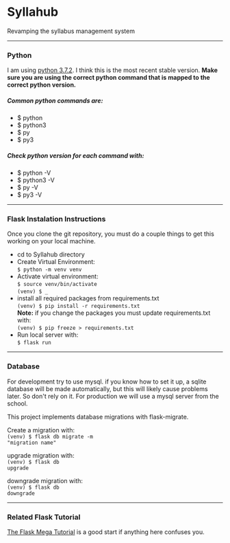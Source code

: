 <h1>Syllahub</h1>
<p>Revamping the syllabus management system</p>

<hr>
<h3>Python</h3>
<p>I am using <a href="https://www.python.org/downloads/">python 3.7.2</a>. I think this is the most recent stable version. <strong>Make sure you are using the correct python command that is mapped to the correct python version.</strong></p>
<h5>Common python commands are:</h5>
<ul>
    <li>$ python</li>
    <li>$ python3</li>
    <li>$ py</li>
    <li>$ py3</li>
</ul>
<h5>Check python version for each command with: </h5>
<ul>
    <li>$ python -V</li>
    <li>$ python3 -V</li>
    <li>$ py -V</li>
    <li>$ py3 -V</li>
</ul>

<hr>
<h3>Flask Instalation Instructions</h3>
Once you clone the git repository, you must do a couple things to get this working on your local machine. 
<ul>
    <li>
        cd to Syllahub directory
    </li>
    <li>
        Create Virtual Environment: <br>
        <code>$ python -m venv venv</code><br>
    </li> 
    <li>
        Activate virtual environment: <br>
        <code>$ source venv/bin/activate</code><br>
        <code>(venv) $ _</code>
    </li>
    <li>
        install all required packages from requirements.txt<br>
        <code>(venv) $ pip install -r requirements.txt</code><br>
        <strong>Note:</strong> if you change the packages you must update requirements.txt with: <br>
        <code>(venv) $ pip freeze > requirements.txt</code>
    </li>   
    <li>
        Run local server with: <br>
        <code>$ flask run</code>
    </li>
</ul>

<hr>
<h3>Database</h3>
<p>For development try to use mysql. if you know how to set it up, a sqlite database will be made automatically, but this will likely cause problems later. So don't rely on it. For production we will use a mysql server from the school.</p>

<p>This project implements database migrations with flask-migrate.</p>

Create a migration with: <br>
<code>(venv) $ flask db migrate -m "migration name"</code>

upgrade migration with: <br>
<code>(venv) $ flask db upgrade</code>

downgrade migration with: <br>
<code>(venv) $ flask db downgrade</code>

<hr>
<h3>Related Flask Tutorial</h3>
<p><a href="https://blog.miguelgrinberg.com/post/the-flask-mega-tutorial-part-i-hello-world">The Flask Mega Tutorial</a> is a good start if anything here confuses you.</p>